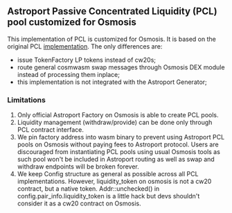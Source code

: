 ## Astroport Passive Concentrated Liquidity (PCL) pool customized for Osmosis

This implementation of PCL is customized for Osmosis. It is based on the original
PCL [implementation](https://github.com/astroport-fi/astroport-core/tree/main/contracts/pair_concentrated).
The only differences are:
- issue TokenFactory LP tokens instead of cw20s;
- route general cosmwasm swap messages through Osmosis DEX module instead of processing them inplace;
- this implementation is not integrated with the Astroport Generator;

### Limitations
1. Only official Astroport Factory on Osmosis is able to create PCL pools.
2. Liquidity management (withdraw/provide) can be done only through PCL contract interface.
3. We pin factory address into wasm binary to prevent using Astroport PCL pools on Osmosis without
paying fees to Astroport protocol. Users are discouraged from instantiating PCL pools using 
usual Osmosis tools as such pool won't be included in Astroport routing as well as swap and withdraw endpoints will be broken forever.
4. We keep Config structure as general as possible across all PCL implementations. However, liquidity_token on osmosis is not a cw20 contract, but a native token. 
Addr::unchecked() in config.pair_info.liquidity_token is a little hack but devs shouldn't consider it as a cw20 contract on Osmosis.